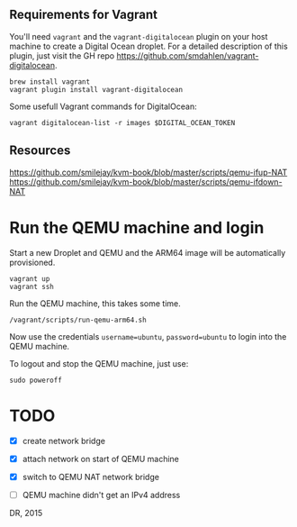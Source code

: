 

## Requirements for Vagrant
You'll need `vagrant` and the `vagrant-digitalocean` plugin on your host machine to create a Digital Ocean droplet. For a detailed description of this plugin, just visit the GH repo https://github.com/smdahlen/vagrant-digitalocean.

```
brew install vagrant
vagrant plugin install vagrant-digitalocean
```

Some usefull Vagrant commands for DigitalOcean:
```
vagrant digitalocean-list -r images $DIGITAL_OCEAN_TOKEN
```

## Resources
https://github.com/smilejay/kvm-book/blob/master/scripts/qemu-ifup-NAT
https://github.com/smilejay/kvm-book/blob/master/scripts/qemu-ifdown-NAT


# Run the QEMU machine and login
Start a new Droplet and QEMU and the ARM64 image will be automatically provisioned.
```
vagrant up
vagrant ssh
```

Run the QEMU machine, this takes some time.
```
/vagrant/scripts/run-qemu-arm64.sh
```
Now use the credentials `username=ubuntu`, `password=ubuntu` to login into the QEMU machine.

To logout and stop the QEMU machine, just use:
```
sudo poweroff
```


# TODO
- [x] create network bridge
- [x] attach network on start of QEMU machine
- [x] switch to QEMU NAT network bridge
- [ ] QEMU machine didn't get an IPv4 address



DR, 2015
